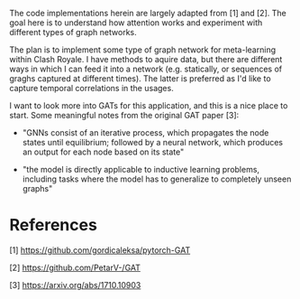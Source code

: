 
The code implementations herein are largely adapted from [1] and [2]. The goal here is to understand how attention works and experiment with different types of graph networks.

The plan is to implement some type of graph network for meta-learning within Clash Royale. I have methods to aquire data, but there are different ways in which I can feed it into a network (e.g. statically, or sequences of graghs captured at different times). The latter is preferred as I'd like to capture temporal correlations in the usages. 

I want to look more into GATs for this application, and this is a nice place to start. Some meaningful notes from the original GAT paper [3]:

- "GNNs consist of an iterative process, which propagates the node states until equilibrium; followed by a neural network, which produces an output for each node based on its state"

- "the model is directly applicable to inductive learning problems, including tasks where the model has to generalize to completely unseen graphs"



# References 

[1] https://github.com/gordicaleksa/pytorch-GAT

[2] https://github.com/PetarV-/GAT

[3] https://arxiv.org/abs/1710.10903